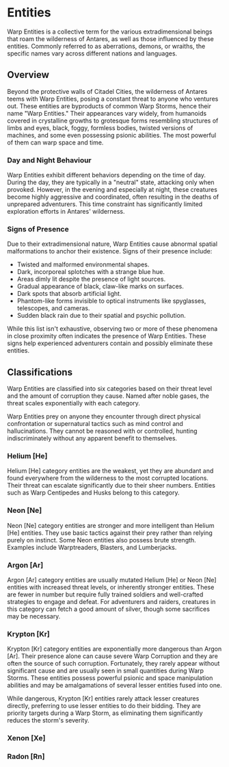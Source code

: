 # Entities

Warp Entities is a collective term for the various extradimensional beings that roam the wilderness of Antares, as well as those influenced by these entities. Commonly referred to as aberrations, demons, or wraiths, the specific names vary across different nations and languages.

## Overview

Beyond the protective walls of Citadel Cities, the wilderness of Antares teems with Warp Entities, posing a constant threat to anyone who ventures out. These entities are byproducts of common Warp Storms, hence their name "Warp Entities." Their appearances vary widely, from humanoids covered in crystalline growths to grotesque forms resembling structures of limbs and eyes, black, foggy, formless bodies, twisted versions of machines, and some even possessing psionic abilities. The most powerful of them can warp space and time.

### Day and Night Behaviour

Warp Entities exhibit different behaviors depending on the time of day. During the day, they are typically in a "neutral" state, attacking only when provoked. However, in the evening and especially at night, these creatures become highly aggressive and coordinated, often resulting in the deaths of unprepared adventurers. This time constraint has significantly limited exploration efforts in Antares' wilderness.

### Signs of Presence

Due to their extradimensional nature, Warp Entities cause abnormal spatial malformations to anchor their existence. Signs of their presence include:

- Twisted and malformed environmental shapes.
- Dark, incorporeal splotches with a strange blue hue.
- Areas dimly lit despite the presence of light sources.
- Gradual appearance of black, claw-like marks on surfaces.
- Dark spots that absorb artificial light.
- Phantom-like forms invisible to optical instruments like spyglasses, telescopes, and cameras.
- Sudden black rain due to their spatial and psychic pollution.

While this list isn't exhaustive, observing two or more of these phenomena in close proximity often indicates the presence of Warp Entities. These signs help experienced adventurers contain and possibly eliminate these entities.

## Classifications

Warp Entities are classified into six categories based on their threat level and the amount of corruption they cause. Named after noble gases, the threat scales exponentially with each category.

Warp Entities prey on anyone they encounter through direct physical confrontation or supernatural tactics such as mind control and hallucinations. They cannot be reasoned with or controlled, hunting indiscriminately without any apparent benefit to themselves.

### Helium [He]

Helium [He] category entities are the weakest, yet they are abundant and found everywhere from the wilderness to the most corrupted locations. Their threat can escalate significantly due to their sheer numbers. Entities such as Warp Centipedes and Husks belong to this category.

### Neon [Ne]

Neon [Ne] category entities are stronger and more intelligent than Helium [He] entities. They use basic tactics against their prey rather than relying purely on instinct. Some Neon entities also possess brute strength. Examples include Warptreaders, Blasters, and Lumberjacks.

### Argon [Ar]

Argon [Ar] category entities are usually mutated Helium [He] or Neon [Ne] entities with increased threat levels, or inherently stronger entities. These are fewer in number but require fully trained soldiers and well-crafted strategies to engage and defeat. For adventurers and raiders, creatures in this category can fetch a good amount of silver, though some sacrifices may be necessary. 

### Krypton [Kr]

Krypton [Kr] category entities are exponentially more dangerous than Argon [Ar]. Their presence alone can cause severe Warp Corruption and they are often the source of such corruption. Fortunately, they rarely appear without significant cause and are usually seen in small quantities during Warp Storms. These entities possess powerful psionic and space manipulation abilities and may be amalgamations of several lesser entities fused into one.

While dangerous, Krypton [Kr] entities rarely attack lesser creatures directly, preferring to use lesser entities to do their bidding. They are priority targets during a Warp Storm, as eliminating them significantly reduces the storm's severity.

### Xenon [Xe]

### Radon [Rn]

